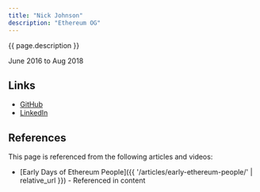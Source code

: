 ```yaml
---
title: "Nick Johnson"
description: "Ethereum OG"
---
```


{{ page.description }}

June 2016 to Aug 2018

## Links
- [GitHub](https://github.com/Arachnid)
- [LinkedIn](https://www.linkedin.com/in/nicksdjohnson/)

## References

This page is referenced from the following articles and videos:

- [Early Days of Ethereum People]({{ '/articles/early-ethereum-people/' | relative_url }}) - Referenced in content
